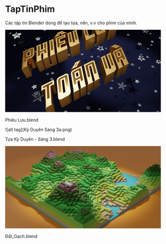 # TapTinPhim
Các tập tin Blender dùng để tạo tựa, nền, v.v cho phim của mình.



![alt tag](PL_0118.png)

Phiêu Lưu.blend 

![alt tag](Kỳ Duyên Sáng 3a.png)

Tựa Kỳ Duyên - Sáng 3.blend

![alt tag](DL_0011.png)

Đất_Gạch.blend


